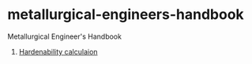 # metallurgical-engineers-handbook
Metallurgical Engineer's Handbook

1. [Hardenability calculaion](../hardenability-calculation.md)

